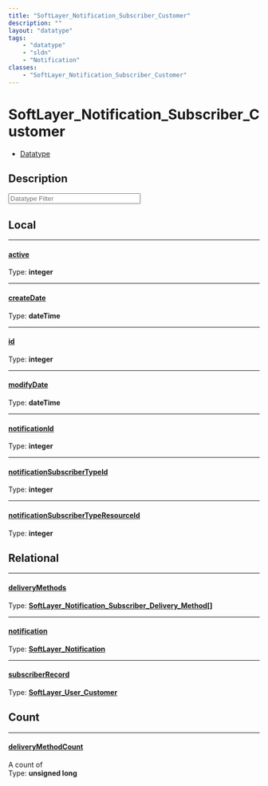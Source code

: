 ```yaml
---
title: "SoftLayer_Notification_Subscriber_Customer"
description: ""
layout: "datatype"
tags:
    - "datatype"
    - "sldn"
    - "Notification"
classes:
    - "SoftLayer_Notification_Subscriber_Customer"
---
```


# SoftLayer_Notification_Subscriber_Customer
<div id='service-datatype'>
    <ul id='sldn-reference-tabs'>
        <li id='datatype'> <a href='/reference/datatypes/SoftLayer_Notification_Subscriber_Customer' >Datatype</a></li>
    </ul>
</div>

## Description 








<!-- Filer BEGIN -->
<div class="view-filters">
        <div class="clearfix">
            <div class="search-input-box">
                <input placeholder="Datatype Filter" onkeyup="titleSearch(inputId='prop-input', divId='properties', elementClass='prop-row')" 
                    type="text" id="prop-input" value="" size="30" maxlength="128" class="form-text">
            </div>
        </div>
</div>
<!-- Filer END -->

<div id="properties" class="content">
<div id="localProperties" class="prop-content" >

## Local
<div class="prop-row">

-----
[active]: #active
#### [active]
  
<span class="type-label">Type: </span>**integer**  



</div>
<div class="prop-row">

-----
[createDate]: #createdate
#### [createDate]
  
<span class="type-label">Type: </span>**dateTime**  



</div>
<div class="prop-row">

-----
[id]: #id
#### [id]
  
<span class="type-label">Type: </span>**integer**  



</div>
<div class="prop-row">

-----
[modifyDate]: #modifydate
#### [modifyDate]
  
<span class="type-label">Type: </span>**dateTime**  



</div>
<div class="prop-row">

-----
[notificationId]: #notificationid
#### [notificationId]
  
<span class="type-label">Type: </span>**integer**  



</div>
<div class="prop-row">

-----
[notificationSubscriberTypeId]: #notificationsubscribertypeid
#### [notificationSubscriberTypeId]
  
<span class="type-label">Type: </span>**integer**  



</div>
<div class="prop-row">

-----
[notificationSubscriberTypeResourceId]: #notificationsubscribertyperesourceid
#### [notificationSubscriberTypeResourceId]
  
<span class="type-label">Type: </span>**integer**  



</div>
</div>
<!-- LOCAL PROPERTY END -->

<div id="relationalProperties"  class="prop-content" >

## Relational
<div class="prop-row">

-----
[deliveryMethods]: #deliverymethods
#### [deliveryMethods]
  
<span class="type-label">Type: </span>**<a href='/reference/datatypes/SoftLayer_Notification_Subscriber_Delivery_Method'>SoftLayer_Notification_Subscriber_Delivery_Method[] </a>**  



</div>
<div class="prop-row">

-----
[notification]: #notification
#### [notification]
  
<span class="type-label">Type: </span>**<a href='/reference/datatypes/SoftLayer_Notification'>SoftLayer_Notification </a>**  



</div>
<div class="prop-row">

-----
[subscriberRecord]: #subscriberrecord
#### [subscriberRecord]
  
<span class="type-label">Type: </span>**<a href='/reference/datatypes/SoftLayer_User_Customer'>SoftLayer_User_Customer </a>**  



</div>

## Count
<div class="prop-row">

-----
[deliveryMethodCount]: #deliverymethodcount
#### [deliveryMethodCount]
A count of    
<span class="type-label">Type: </span>**unsigned long**  



</div>
</div>


